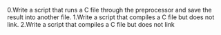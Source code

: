 0.Write a script that runs a C file through the preprocessor and save the result into another file.
1.Write a script that compiles a C file but does not link.
2.Write a script that compiles a C file but does not link
